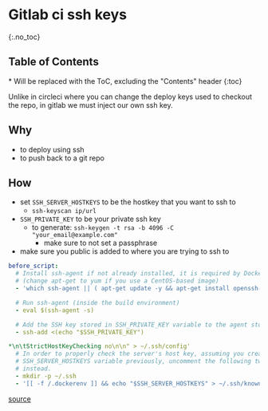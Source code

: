 # Gitlab ci ssh keys

{:.no_toc}

<h2 id="toc-header">Table of Contents <i class="fa fa-chevron-up" aria-hidden="true" id="toc-arrow"></i></h2>
* Will be replaced with the ToC, excluding the "Contents" header
{:toc}


Unlike in circleci where you can change the deploy keys used to checkout the repo, in gitlab we must inject our own ssh key.

## Why
- to deploy using ssh 
- to push back to a git repo

## How
- set `SSH_SERVER_HOSTKEYS` to be the hostkey that you want to ssh to
    - `ssh-keyscan ip/url`
- `SSH_PRIVATE_KEY` to be your private ssh key
    - to generate: `ssh-keygen -t rsa -b 4096 -C "your_email@example.com"`
        - make sure to not set a passphrase
- make sure you public is added to where you are trying to ssh to

``` yaml
before_script:
  # Install ssh-agent if not already installed, it is required by Docker.
  # (change apt-get to yum if you use a CentOS-based image)
  - 'which ssh-agent || ( apt-get update -y && apt-get install openssh-client -y )'

  # Run ssh-agent (inside the build environment)
  - eval $(ssh-agent -s)

  # Add the SSH key stored in SSH_PRIVATE_KEY variable to the agent store
  - ssh-add <(echo "$SSH_PRIVATE_KEY")

*\n\tStrictHostKeyChecking no\n\n" > ~/.ssh/config'
  # In order to properly check the server's host key, assuming you created the
  # SSH_SERVER_HOSTKEYS variable previously, uncomment the following two lines
  # instead.
  - mkdir -p ~/.ssh
  - '[[ -f /.dockerenv ]] && echo "$SSH_SERVER_HOSTKEYS" > ~/.ssh/known_hosts'
  ```
  
[source](https://docs.gitlab.com/ee/ci/ssh_keys/README.html)